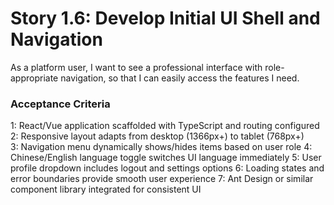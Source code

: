 # Story 1.6: Develop Initial UI Shell and Navigation

As a platform user,
I want to see a professional interface with role-appropriate navigation,
so that I can easily access the features I need.

### Acceptance Criteria
1: React/Vue application scaffolded with TypeScript and routing configured
2: Responsive layout adapts from desktop (1366px+) to tablet (768px+)  
3: Navigation menu dynamically shows/hides items based on user role
4: Chinese/English language toggle switches UI language immediately
5: User profile dropdown includes logout and settings options
6: Loading states and error boundaries provide smooth user experience
7: Ant Design or similar component library integrated for consistent UI
